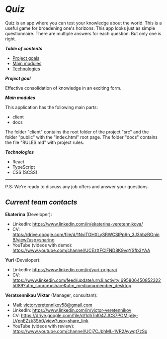 # **_Quiz_**

Quiz is an app where you can test your knowledge about the world. This is a useful game for broadening one's horizons. This app looks just as simple questionnaire. There are multiple answers for each question. But only one is right.

**_Table of contents_**

- [Project goals](#project-goals)
- [Main modules](#main-modules)
- [Technologies](#technologies)

**_Project goal_** <a name="project-goals"></a>  

Effective consolidation of knowledge in an exciting form.

**_Main modules_** <a name="main-modules"></a>  

This application has the following main parts:

- client
- docs

The folder "client" contains the root folder of the project "src" and the folder "public" with the "index.html" root page.
The folder "docs" contains the file "RULES.md" with project rules.

**_Technologies_** <a name="technologies"></a>  

- React
- TypeScript
- CSS (SCSS)

---

P.S:
We're ready to discuss any job offers and answer your questions. 

## **_Current team contacts_**

**Ekaterina** (Developer):

- LinkedIn: https://www.linkedin.com/in/ekaterina-veretennikova/
- CV: https://drive.google.com/file/d/1NviTOHXLySRWCSIPp9n_3J3hbzBOninB/view?usp=sharing
- YouTube (videos with demo): https://www.youtube.com/channel/UCEzXFClFND8K9vqYSfb3YAA

**Yuri** (Developer):

- LinkedIn: https://www.linkedin.com/in/yuri-prigara/
- CV: https://www.linkedin.com/feed/update/urn:li:activity:6958064508523225089?utm_source=share&utm_medium=member_desktop

**Veratsennikau Viktar** (Manager, consultant):

- Mail: victorveretennikov58@gmail.com
- LinkedIn: https://www.linkedin.com/in/victor-veretennikov
- CV: https://drive.google.com/file/d/1dhTnI04ZJCS7POMlp6y-LVpnEZzk3Sb0/view?usp=share_link
- YouTube (videos with review): https://www.youtube.com/channel/UCj7CJbhML-1VR2Aywqt7zSg
